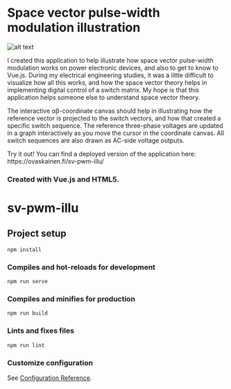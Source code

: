 <html>
<h1>Space vector pulse-width modulation illustration</h1>

![alt text](https://ovaskainen.fi/screenshot_sv_pwm_illu.png)
<p>
I created this application to help illustrate how space vector pulse-width modulation works on power electronic devices, and also to get to know to Vue.js. During my electrical engineering studies, it was a little difficult to visualize how all this works, and how the space vector theory helps in implementing digital control of a switch matrix. My hope is that this application helps someone else to understand space vector theory.
</p>
<p>
The interactive &alpha;&beta;-coordinate canvas should help in illustrating how the reference vector is projected to the switch vectors, and how that created a specific switch sequence. The reference three-phase voltages are updated in a graph interactively as you move the cursor in the coordinate canvas. All switch sequences are also drawn as AC-side voltage outputs.
</p>
<p>
Try it out! You can find a deployed version of the application here: https://ovaskainen.fi/sv-pwm-illu/
</p>
<h3>Created with Vue.js and HTML5.</h3>

</html>

# sv-pwm-illu

## Project setup
```
npm install
```

### Compiles and hot-reloads for development
```
npm run serve
```

### Compiles and minifies for production
```
npm run build
```

### Lints and fixes files
```
npm run lint
```

### Customize configuration
See [Configuration Reference](https://cli.vuejs.org/config/).
